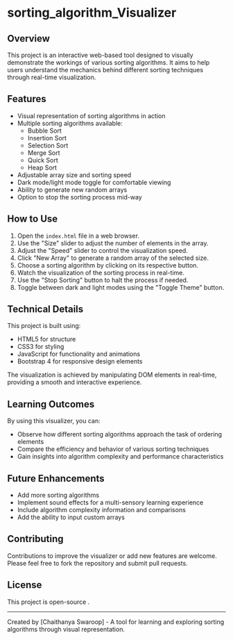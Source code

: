 # sorting_algorithm_Visualizer


## Overview

This project is an interactive web-based tool designed to visually demonstrate the workings of various sorting algorithms. It aims to help users understand the mechanics behind different sorting techniques through real-time visualization.

## Features

- Visual representation of sorting algorithms in action
- Multiple sorting algorithms available:
  - Bubble Sort
  - Insertion Sort
  - Selection Sort
  - Merge Sort
  - Quick Sort
  - Heap Sort
- Adjustable array size and sorting speed
- Dark mode/light mode toggle for comfortable viewing
- Ability to generate new random arrays
- Option to stop the sorting process mid-way

## How to Use

1. Open the `index.html` file in a web browser.
2. Use the "Size" slider to adjust the number of elements in the array.
3. Adjust the "Speed" slider to control the visualization speed.
4. Click "New Array" to generate a random array of the selected size.
5. Choose a sorting algorithm by clicking on its respective button.
6. Watch the visualization of the sorting process in real-time.
7. Use the "Stop Sorting" button to halt the process if needed.
8. Toggle between dark and light modes using the "Toggle Theme" button.

## Technical Details

This project is built using:
- HTML5 for structure
- CSS3 for styling
- JavaScript for functionality and animations
- Bootstrap 4 for responsive design elements

The visualization is achieved by manipulating DOM elements in real-time, providing a smooth and interactive experience.

## Learning Outcomes

By using this visualizer, you can:
- Observe how different sorting algorithms approach the task of ordering elements
- Compare the efficiency and behavior of various sorting techniques
- Gain insights into algorithm complexity and performance characteristics

## Future Enhancements

- Add more sorting algorithms
- Implement sound effects for a multi-sensory learning experience
- Include algorithm complexity information and comparisons
- Add the ability to input custom arrays

## Contributing

Contributions to improve the visualizer or add new features are welcome. Please feel free to fork the repository and submit pull requests.

## License

This project is open-source .

---

Created by [Chaithanya Swaroop] - A tool for learning and exploring sorting algorithms through visual representation.
